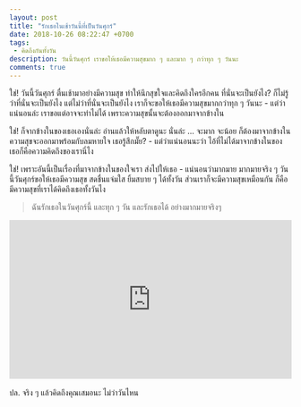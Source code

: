 ```yaml
---
layout: post
title: "รักเธอในเช้าวันนี้ที่เป็นวันศุกร์"
date: 2018-10-26 08:22:47 +0700
tags:
 - คิดถึงกันทั้งวัน
description: วันนี้วันศุกร์ เราขอให้เธอมีความสุขมาก ๆ และมาก ๆ กว่าทุก ๆ วันนะ
comments: true
---
```

ใช่! วันนี้วันศุกร์ ตื่นเช้ามาอย่างมีความสุข ทำให้นึกสุขใจและคิดถึงใครอีกคน ที่นั่นจะเป็นยังไง? ก็ไม่รู้ว่าที่นั่นจะเป็นยังไง แต่ไม่ว่าที่นั่นจะเป็นยังไง เราก็จะขอให้เธอมีความสุขมากกว่าทุก ๆ วันนะ - แต่ว่าแน่นอนล่ะ เราขอแต่อาจจะทำไม่ได้ เพราะความสุขนั้นจะต้องออกมาจากข้างใน

ใช่! ก็จากข้างในของเธอเองนั่นล่ะ อ่านแล้วให้หลับตาดูนะ นั่นล่ะ ... จะมาก จะน้อย ก็ต้องมาจากข้างใน ความสุขจะออกมาพร้อมกับลมหายใจ เธอรู้สึกมั๊ย? - แต่ว่าแน่นอนนะว่า ไอ้ที่ไม่ได้มาจากข้างในของเธอก็คือความคิดถึงของเรานี่ไง

ใช่! เพราะอันนี้เป็นเรื่องที่มาจากข้างในของใจเรา ส่งไปให้เธอ - แน่นอนว่ามากมาย มากมายจริง ๆ วันนี้วันศุกร์ขอให้เธอมีความสุข สดชื่นแจ่มใส ยิ้มสบาย ๆ ได้ทั้งวัน ส่วนเราก็จะมีความสุขเหมือนกัน ก็คือมีความสุขที่เราได้คิดถึงเธอทั้งวันไง

> ฉันรักเธอในวันศุกร์นี้ และทุก ๆ วัน และรักเธอได้ อย่างมากมายจริงๆ

<div style="position:relative;width:100%;height:0;padding-bottom:56.25%;">
<iframe style="width:100%;height:100%;position:absolute;top:0;left:0;" src="https://www.youtube.com/embed/HQmmM_qwG4k" frameborder="0" allow="autoplay; encrypted-media" allowfullscreen>
</iframe>
</div>
<br />ปล. จริง ๆ แล้วคิดถึงคุณเสมอนะ ไม่ว่าวันไหน <i class="fa fa-heart" style="color:#C38FD6"></i>
